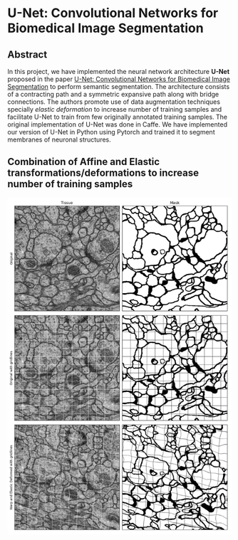 # U-Net: Convolutional Networks for Biomedical Image Segmentation #

## Abstract ##

In this project, we have implemented the neural network architecture **U-Net** proposed in the paper [U-Net: Convolutional Networks for Biomedical Image Segmentation](https://arxiv.org/pdf/1505.04597.pdf) to perform semantic segmentation. The architecture consists of a contracting path and a symmetric expansive path along with bridge connections. The authors promote use of data augmentation techniques specially *elastic deformation* to increase number of training samples and facilitate U-Net to train from few originally annotated training samples. The original implementation of U-Net was done in Caffe. We have implemented our version of U-Net in Python using Pytorch and trained it to segment membranes of neuronal structures.

## Combination of Affine and Elastic transformations/deformations to increase number of training samples ##
![alt text](https://github.com/nitinkmittal/biomedical_image_segmentation/blob/master/images/Original%20and%20Elastic%20Deformed.jpeg)